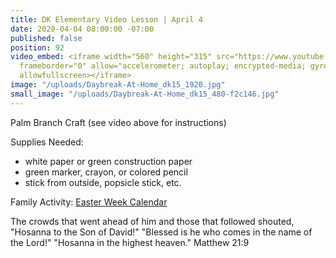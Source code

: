 ```yaml
---
title: DK Elementary Video Lesson | April 4
date: 2020-04-04 08:00:00 -07:00
published: false
position: 92
video_embed: <iframe width="560" height="315" src="https://www.youtube.com/embed/KvvCcPegxi8"
  frameborder="0" allow="accelerometer; autoplay; encrypted-media; gyroscope; picture-in-picture"
  allowfullscreen></iframe>
image: "/uploads/Daybreak-At-Home_dk15_1920.jpg"
small_image: "/uploads/Daybreak-At-Home_dk15_480-f2c146.jpg"
---
```


Palm Branch Craft
(see video above for instructions)

Supplies Needed:
* white paper or green construction paper
* green marker, crayon, or colored pencil
* stick from outside, popsicle stick, etc.


Family Activity:
[Easter Week Calendar](https://drive.google.com/file/d/1p_TzhBPkZwjkfomvHXKA0z6VkYguPmf3/view?usp=sharing)
 

The crowds that went ahead of him and those that followed shouted, "Hosanna to the Son of David!" "Blessed is he who comes in the name of the Lord!" "Hosanna in the highest heaven." Matthew 21:9
 